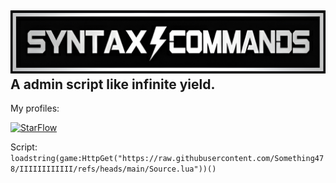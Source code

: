 ![SC](https://raw.githubusercontent.com/Something478/IIIIIIIIIIII/main/GitHub_Images/logo.jpg)  
A admin script like infinite yield.
---
My profiles:  
<div align="left"> 
  <a href="https://scriptblox.com/u/StarFlow"> 
    <img src="https://scriptblox.com" alt="StarFlow"> 
  </a>
</div>
  
Script:  
`loadstring(game:HttpGet("https://raw.githubusercontent.com/Something478/IIIIIIIIIIII/refs/heads/main/Source.lua"))()`